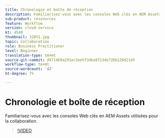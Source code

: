 ```yaml
---
title: Chronologie et boîte de réception
description: Familiarisez-vous avec les consoles Web clés en AEM Assets utilisées pour la collaboration.
sub-product: ressources
feature: Workflow
version: cloud-service
kt: 4540
thumbnail: 32051.jpg
topic: Collaboration
role: Business Practitioner
level: Beginner
translation-type: tm+mt
source-git-commit: d9714b9a291ec3ee5f3dba9723de72bb120d2149
workflow-type: tm+mt
source-wordcount: '42'
ht-degree: 7%

---
```



# Chronologie et boîte de réception

Familiarisez-vous avec les consoles Web clés en AEM Assets utilisées pour la collaboration.

>[!VIDEO](https://video.tv.adobe.com/v/32051/?quality=12&learn=on&hidetitle=true)